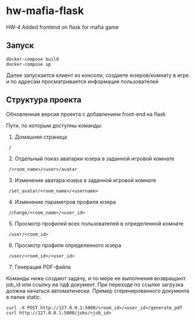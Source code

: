 # hw-mafia-flask
HW-4 Added frontend on flask for mafia game

## Запуск 
```
docker-compose build
docker-compose up
```
Далее запускается клиент из консоли, создаете юзеров/комнату в игре и по адресам просматривается информация пользователей

## Структура проекта
Обновленная версия проекта с добавлением front-end на flask

Пути, по которым доступны команды:
1. Домашняя страница
```
 /
```
2. Отдельный показ аватарки юзера в заданной игровой комнате
```
 /<room_name>/<user>/avatar
```
3. Изменение аватара юзера в заданной игровой комнате
```
 /set_avatar/<room_name>/<username>
```
4. Изменение параметров профиля юзера
```
 /change/<room_name>/<user_id>
```
5. Просмотр профилей всех пользователей в определенной комнате
```
 /user/<room_id>
```
6. Просмотр профиля определенного юзера
```
 /user/<room_id>/<user_id>
```
7. Генерация PDF-файла

Команды ниже создают задачу, и по мере ее выполнения возвращают job_id или ссылку на пдф документ. При переходе по ссылке загрузка должна начаться автоматически. Пример сгеренированного документа в папке static.
```
curl -X POST http://127.0.0.1:5000/<room_id>/<user_id>/generate_pdf
curl http://127.0.0.1:5000/jobs/<job_id>
```
